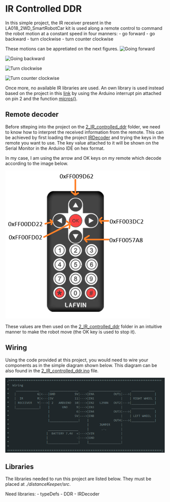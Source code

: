 # IR Controlled DDR

In this simple project, the IR receiver present in the LA018_2WD_SmartRobotCar kit is used along a remote control to command the robot motion at a constant speed in four manners:
	- go forward
	- go backward
	- turn clockwise
	- turn counter clockwise

These motions can be appretiated on the next figures.
![Going forward](./images/IR_forward.gif) 

![Going backward](./images/IR_backward.gif)

![Turn clockwise](./images/IR_turnClockwise.gif) 

![Turn counter clockwise](./images/IR_turnCounterClockwise)

Once more, no available IR libraries are used. An own library is used instead based on the project in this [link](https://github.com/mbabeysekera/advanced-arduino-ir-remote) by using the Arduino interrupt pin attached on pin 2 and the function [micros()](https://docs.arduino.cc/language-reference/en/functions/time/micros/).

## Remote decoder

Before stteping into the project on the [2_IR_controlled_ddr](./2_IR_controlled_ddr/) folder, we need to know how to interpret the received information from the remote. This can be achieved by first loading the project [IRDecoder](./IRDecoder/) and trying the keys in the remote you want to use. The key value attached to it will be shown on the Serial Monitor in the Arduino IDE on hex format.

In my case, I am using the arrow and OK keys on my remote which decode according to the image below.

![Used keys decoding](./Images/remote.png)

These values are then used on the [2_IR_controlled_ddr](./2_IR_controlled_ddr/) folder in an intuitive manner to make the robot move (the OK key is used to stop it).

## Wiring

Using the code provided at this project, you would need to wire your components as in the simple diagram shown below. This diagram can be also found in the [2_IR_controlled_ddr.ino](./2_IR_controlled_ddr/2_IR_controlled_ddr.ino) file.

![IR controlled ddr wiring](./Images/IR_controlled_ddr_wiring.png)

## Libraries

The libraries needed to run this project are listed below. They must be placed at *./distanceKeeper/src*.

Need libraries:
	- typeDefs
	- DDR
	- IRDecoder
